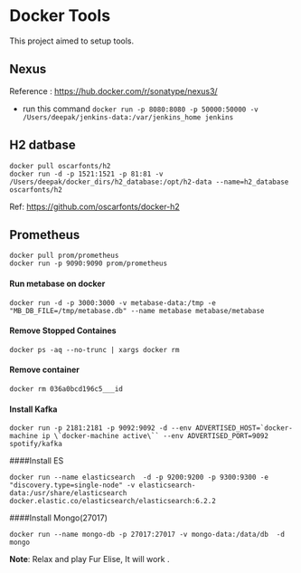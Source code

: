 # Docker Tools
This project aimed to setup tools.

Nexus
-----------------------------

Reference : https://hub.docker.com/r/sonatype/nexus3/
 * run this command `docker run -p 8080:8080 -p 50000:50000 -v /Users/deepak/jenkins-data:/var/jenkins_home jenkins`

H2 datbase
-----------------------------
```
docker pull oscarfonts/h2
docker run -d -p 1521:1521 -p 81:81 -v /Users/deepak/docker_dirs/h2_database:/opt/h2-data --name=h2_database oscarfonts/h2
```

Ref:  https://github.com/oscarfonts/docker-h2

Prometheus
------------------
```
docker pull prom/prometheus
docker run -p 9090:9090 prom/prometheus
```

#### Run metabase on docker
```
docker run -d -p 3000:3000 -v metabase-data:/tmp -e "MB_DB_FILE=/tmp/metabase.db" --name metabase metabase/metabase
```


#### Remove Stopped Containes
```
docker ps -aq --no-trunc | xargs docker rm
```

#### Remove container
```
docker rm 036a0bcd196c5___id
```

#### Install Kafka
```
docker run -p 2181:2181 -p 9092:9092 -d --env ADVERTISED_HOST=`docker-machine ip \`docker-machine active\`` --env ADVERTISED_PORT=9092 spotify/kafka
```


####Install ES
```
docker run --name elasticsearch  -d -p 9200:9200 -p 9300:9300 -e "discovery.type=single-node" -v elasticsearch-data:/usr/share/elasticsearch docker.elastic.co/elasticsearch/elasticsearch:6.2.2
```

####Install Mongo(27017)
```
docker run --name mongo-db -p 27017:27017 -v mongo-data:/data/db  -d mongo
```

**Note**: Relax and play Fur Elise, It will work  .
